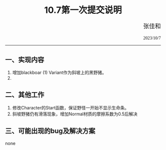 # <center>10.7第一次提交说明
<p align='right' style="font-size:19px;font-family:华文行楷"> 张佳和</p>
<p align='right'style='font-family:chiller'> 2023/10/7 </p>

 ___ ____   
 <p>
<span style="letter-spacing:1px">

## 一、实现内容
1. 增加blackboar (1) Variant作为斜坡上的黑野猪。
2. 
## 二、其他工作
1. 修改Character的Start函数，保证野怪一开始不显示生命条。
2. 斜坡野猪仍有滑落现象，增加Normal材质的摩擦系数为0.5后解决
## 三、可能出现的bug及解决方案
none
</span>
</p>